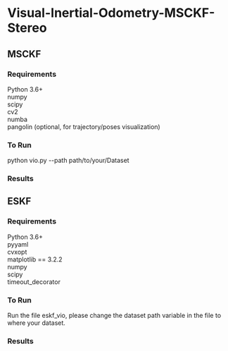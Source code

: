 # Visual-Inertial-Odometry-MSCKF-Stereo

## MSCKF

### Requirements
Python 3.6+ <br>
numpy<br>
scipy<br>
cv2<br>
numba<br>
pangolin (optional, for trajectory/poses visualization)

### To Run
python vio.py --path path/to/your/Dataset

### Results

## ESKF

### Requirements
Python 3.6+ <br>
pyyaml<br>
cvxopt<br>
matplotlib == 3.2.2 <br>
numpy <br> 
scipy <br>
timeout_decorator <br>

### To Run 
Run the file eskf_vio, please change the dataset path variable in the file to where your dataset.

### Results
